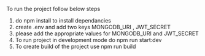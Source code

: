 To run the project follow below steps
1. do npm install to install dependancies
2. create .env and add two keys MONGODB_URI , JWT_SECRET
3. please add the appropriate values for MONGODB_URI and JWT_SECRET
4. To run project in development mode do npm run start:dev
5. To create build of the project use npm run build
